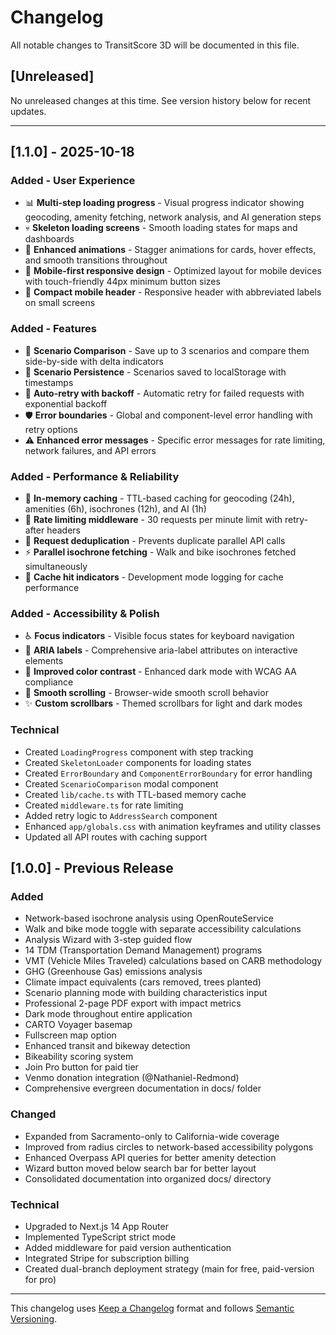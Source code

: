 # Changelog

All notable changes to TransitScore 3D will be documented in this file.

## [Unreleased]

No unreleased changes at this time. See version history below for recent updates.

---

## [1.1.0] - 2025-10-18

### Added - User Experience
- 📊 **Multi-step loading progress** - Visual progress indicator showing geocoding, amenity fetching, network analysis, and AI generation steps
- 💀 **Skeleton loading screens** - Smooth loading states for maps and dashboards
- 🎨 **Enhanced animations** - Stagger animations for cards, hover effects, and smooth transitions throughout
- 📱 **Mobile-first responsive design** - Optimized layout for mobile devices with touch-friendly 44px minimum button sizes
- 📐 **Compact mobile header** - Responsive header with abbreviated labels on small screens

### Added - Features
- 🔄 **Scenario Comparison** - Save up to 3 scenarios and compare them side-by-side with delta indicators
- 💾 **Scenario Persistence** - Scenarios saved to localStorage with timestamps
- 🔄 **Auto-retry with backoff** - Automatic retry for failed requests with exponential backoff
- 🛡️ **Error boundaries** - Global and component-level error handling with retry options
- ⚠️ **Enhanced error messages** - Specific error messages for rate limiting, network failures, and API errors

### Added - Performance & Reliability
- 💾 **In-memory caching** - TTL-based caching for geocoding (24h), amenities (6h), isochrones (12h), and AI (1h)
- 🚦 **Rate limiting middleware** - 30 requests per minute limit with retry-after headers
- 🔧 **Request deduplication** - Prevents duplicate parallel API calls
- ⚡ **Parallel isochrone fetching** - Walk and bike isochrones fetched simultaneously
- 🔄 **Cache hit indicators** - Development mode logging for cache performance

### Added - Accessibility & Polish
- ♿ **Focus indicators** - Visible focus states for keyboard navigation
- 🎯 **ARIA labels** - Comprehensive aria-label attributes on interactive elements
- 🌈 **Improved color contrast** - Enhanced dark mode with WCAG AA compliance
- 📜 **Smooth scrolling** - Browser-wide smooth scroll behavior
- ✨ **Custom scrollbars** - Themed scrollbars for light and dark modes

### Technical
- Created `LoadingProgress` component with step tracking
- Created `SkeletonLoader` components for loading states
- Created `ErrorBoundary` and `ComponentErrorBoundary` for error handling
- Created `ScenarioComparison` modal component
- Created `lib/cache.ts` with TTL-based memory cache
- Created `middleware.ts` for rate limiting
- Added retry logic to `AddressSearch` component
- Enhanced `app/globals.css` with animation keyframes and utility classes
- Updated all API routes with caching support

## [1.0.0] - Previous Release

### Added
- Network-based isochrone analysis using OpenRouteService
- Walk and bike mode toggle with separate accessibility calculations
- Analysis Wizard with 3-step guided flow
- 14 TDM (Transportation Demand Management) programs
- VMT (Vehicle Miles Traveled) calculations based on CARB methodology
- GHG (Greenhouse Gas) emissions analysis
- Climate impact equivalents (cars removed, trees planted)
- Scenario planning mode with building characteristics input
- Professional 2-page PDF export with impact metrics
- Dark mode throughout entire application
- CARTO Voyager basemap
- Fullscreen map option
- Enhanced transit and bikeway detection
- Bikeability scoring system
- Join Pro button for paid tier
- Venmo donation integration (@Nathaniel-Redmond)
- Comprehensive evergreen documentation in docs/ folder

### Changed
- Expanded from Sacramento-only to California-wide coverage
- Improved from radius circles to network-based accessibility polygons
- Enhanced Overpass API queries for better amenity detection
- Wizard button moved below search bar for better layout
- Consolidated documentation into organized docs/ directory

### Technical
- Upgraded to Next.js 14 App Router
- Implemented TypeScript strict mode
- Added middleware for paid version authentication
- Integrated Stripe for subscription billing
- Created dual-branch deployment strategy (main for free, paid-version for pro)

---

This changelog uses [Keep a Changelog](https://keepachangelog.com/) format and follows [Semantic Versioning](https://semver.org/).

